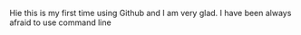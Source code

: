 Hie this is my first time using Github and I am very glad. I have been always afraid to use command line

